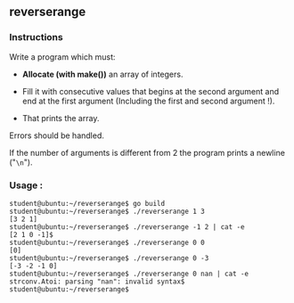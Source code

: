 ## reverserange

### Instructions

Write a program which must:

- **Allocate (with make())** an array of integers.

- Fill it with consecutive values that begins at the second argument and end at the first argument (Including the first and second argument !).

- That prints the array.

Errors should be handled.

If the number of arguments is different from 2 the program prints a newline ("`\n`").

### Usage :

```console
student@ubuntu:~/reverserange$ go build
student@ubuntu:~/reverserange$ ./reverserange 1 3
[3 2 1]
student@ubuntu:~/reverserange$ ./reverserange -1 2 | cat -e
[2 1 0 -1]$
student@ubuntu:~/reverserange$ ./reverserange 0 0
[0]
student@ubuntu:~/reverserange$ ./reverserange 0 -3
[-3 -2 -1 0]
student@ubuntu:~/reverserange$ ./reverserange 0 nan | cat -e
strconv.Atoi: parsing "nan": invalid syntax$
student@ubuntu:~/reverserange$
```
